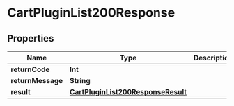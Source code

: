 

# CartPluginList200Response


## Properties

Name | Type | Description | Notes
------------ | ------------- | ------------- | -------------
**returnCode** | **Int** |  |  [optional]
**returnMessage** | **String** |  |  [optional]
**result** | [**CartPluginList200ResponseResult**](CartPluginList200ResponseResult.md) |  |  [optional]



